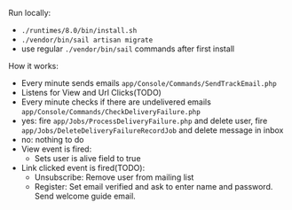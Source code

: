 Run locally:
   - `./runtimes/8.0/bin/install.sh`
   - `./vendor/bin/sail artisan migrate`
   - use regular `./vendor/bin/sail` commands after first install

How it works:
  - Every minute sends emails `app/Console/Commands/SendTrackEmail.php`
  - Listens for View and Url Clicks(TODO)
  - Every minute checks if there are undelivered emails `app/Console/Commands/CheckDeliveryFailure.php`
   - yes: fire `app/Jobs/ProcessDeliveryFailure.php` and delete user, fire `app/Jobs/DeleteDeliveryFailureRecordJob` and delete message in inbox
   - no: nothing to do
  - View event is fired:
     - Sets user is alive field to true
  - Link clicked event is fired(TODO):
     - Unsubscribe: Remove user from mailing list
     - Register: Set email verified and ask to enter name and password. Send welcome guide email.


